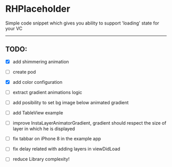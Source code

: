 # RHPlaceholder
Simple code snippet which gives you ability to support 'loading' state for your VC



---
## TODO:
- [x] add shimmering animation
- [ ] create pod
- [x] add color configuration
- [ ] extract gradient animations logic
- [ ] add posibility to set bg image below animated gradient
- [ ] add TableView example
- [ ] improve InstaLayerAnimatorGradient, gradient should respect the size of layer in which he is displayed
- [ ] fix tabbar on iPhone 8 in the example app
- [ ] fix delay related with adding layers in viewDidLoad 
- [ ] reduce Library complexity!
 
